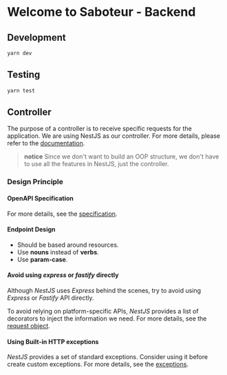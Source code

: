 # Welcome to Saboteur - Backend

## Development

```bash
yarn dev
```

## Testing

```bash
yarn test
```

## Controller

The purpose of a controller is to receive specific requests for the application. We are using NestJS as our controller.
For more details, please refer to the [documentation][2].

[2]: https://docs.nestjs.com/controllers

> **notice**
> Since we don't want to build an OOP structure, we don't have to use all the features in NestJS, just the controller.

### Design Principle

#### OpenAPI Specification

For more details, see the [specification][1].

[1]: https://swagger.io/specification/

#### Endpoint Design

- Should be based around resources.
- Use **nouns** instead of **verbs**.
- Use **param-case**.

#### Avoid using _express_ or _fastify_ directly

Although _NestJS_ uses _Express_ behind the scenes, try to avoid using _Express_ or _Fastify_ API directly.

To avoid relying on platform-specific APIs, _NestJS_ provides a list of decorators to inject the information we need.
For more details, see the [request object][3].

[3]: https://docs.nestjs.com/controllers#request-object

#### Using Built-in HTTP exceptions

_NestJS_ provides a set of standard exceptions.
Consider using it before create custom exceptions.
For more details, see the [exceptions][4].

[4]: https://docs.nestjs.com/exception-filters#built-in-http-exceptions
